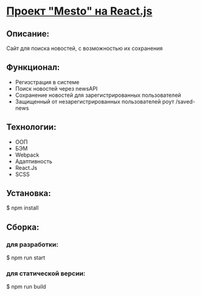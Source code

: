 # [Проект "Mesto" на React.js](https://belich.students.nomoreparties.xyz/)

## Описание:
Сайт для поиска новостей, с возможностью их сохранения

## Функционал: 
* Регизстрация в системе
* Поиск новостей через newsAPI
* Сохранение новостей для зарегистрированных пользователей
* Защищенный от незарегистрированных пользователей роут /saved-news

## Технологии:
* ООП
* БЭМ
* Webpack
* Адаптивность
* React.Js
* SCSS

## Установка:

$ npm install

## Сборка:
### для разработки:
$ npm run start
### для статической версии:
$ npm run build
